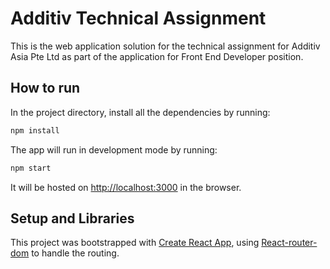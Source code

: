 # Additiv Technical Assignment
This is the web application solution for the technical assignment for Additiv Asia Pte Ltd as part of the application for Front End Developer position.

## How to run

In the project directory, install all the dependencies by running:
```bash
npm install
```

The app will run in development mode by running:
```bash
npm start
```
It will be hosted on [http://localhost:3000](http://localhost:3000) in the browser.

## Setup and Libraries
This project was bootstrapped with [Create React App](https://github.com/facebook/create-react-app), using [React-router-dom](https://reactrouter.com/web/guides/quick-start) to handle the routing.